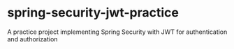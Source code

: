 # spring-security-jwt-practice
A practice project implementing Spring Security with JWT for authentication and authorization
